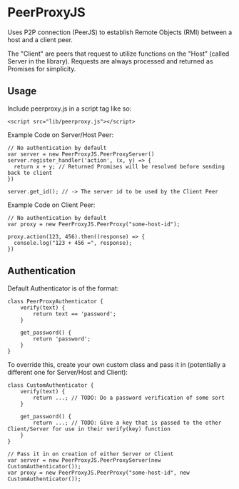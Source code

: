 # PeerProxyJS
Uses P2P connection (PeerJS) to establish Remote Objects (RMI) between a host and a client peer.

The "Client" are peers that request to utilize functions on the "Host" (called Server in the library).
Requests are always processed and returned as Promises for simplicity.

## Usage

Include peerproxy.js in a script tag like so:

```
<script src="lib/peerproxy.js"></script>
```

Example Code on Server/Host Peer:
```
// No authentication by default
var server = new PeerProxyJS.PeerProxyServer()
server.register_handler('action', (x, y) => {
  return x + y; // Returned Promises will be resolved before sending back to client
})

server.get_id(); // -> The server id to be used by the Client Peer
```

Example Code on Client Peer:
```
// No authentication by default
var proxy = new PeerProxyJS.PeerProxy("some-host-id");

proxy.action(123, 456).then((response) => {
  console.log("123 + 456 =", response);
})
```

## Authentication

Default Authenticator is of the format:
```
class PeerProxyAuthenticator {
    verify(text) {
        return text == 'password';
    }

    get_password() {
        return 'password';
    }
}
```

To override this, create your own custom class and pass it in (potentially a different one for Server/Host and Client):

```
class CustomAuthenticator {
    verify(text) {
        return ...; // TODO: Do a password verification of some sort
    }

    get_password() {
        return ...; // TODO: Give a key that is passed to the other Client/Server for use in their verify(key) function
    }
}

// Pass it in on creation of either Server or Client
var server = new PeerProxyJS.PeerProxyServer(new CustomAuthenticator());
var proxy = new PeerProxyJS.PeerProxy("some-host-id", new CustomAuthenticator());

```
